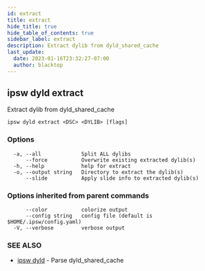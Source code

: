```yaml
---
id: extract
title: extract
hide_title: true
hide_table_of_contents: true
sidebar_label: extract
description: Extract dylib from dyld_shared_cache
last_update:
  date: 2023-01-16T23:32:27-07:00
  author: blacktop
---
```

## ipsw dyld extract

Extract dylib from dyld_shared_cache

```
ipsw dyld extract <DSC> <DYLIB> [flags]
```

### Options

```
  -a, --all             Split ALL dylibs
      --force           Overwrite existing extracted dylib(s)
  -h, --help            help for extract
  -o, --output string   Directory to extract the dylib(s)
      --slide           Apply slide info to extracted dylib(s)
```

### Options inherited from parent commands

```
      --color           colorize output
      --config string   config file (default is $HOME/.ipsw/config.yaml)
  -V, --verbose         verbose output
```

### SEE ALSO

* [ipsw dyld](/docs/cli/ipsw/dyld)	 - Parse dyld_shared_cache

